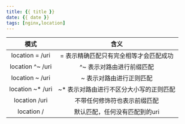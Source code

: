 ```yaml
---
title: {{ title }}
date: {{ date }}
tags: [nginx,location]
---
```

|模式     |含义|
|:---------:|:----:|
|location = /uri| = 表示精确匹配只有完全相等才会匹配成功|
|location ^~ /uri| ^~ 表示对路由进行前缀匹配|
|location ~ /uri| ~ 表示对路由进行正则匹配|
|location ~* /uri| ~* 表示对路由进行不区分大小写的正则匹配|
|location /uri| 不带任何修饰符也表示前缀匹配|
|location /| 默认匹配，任何没有匹配到的uri